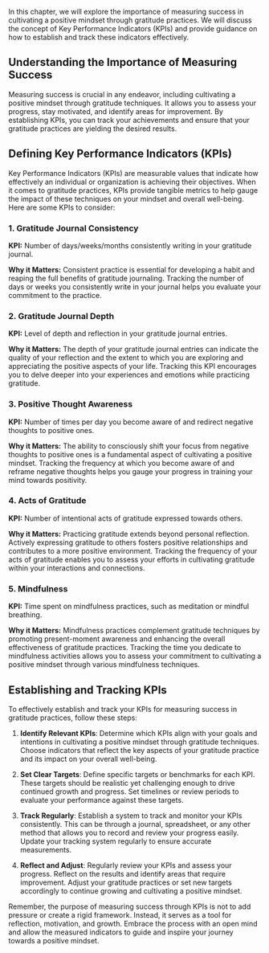 
In this chapter, we will explore the importance of measuring success in cultivating a positive mindset through gratitude practices. We will discuss the concept of Key Performance Indicators (KPIs) and provide guidance on how to establish and track these indicators effectively.

Understanding the Importance of Measuring Success
-------------------------------------------------

Measuring success is crucial in any endeavor, including cultivating a positive mindset through gratitude techniques. It allows you to assess your progress, stay motivated, and identify areas for improvement. By establishing KPIs, you can track your achievements and ensure that your gratitude practices are yielding the desired results.

Defining Key Performance Indicators (KPIs)
------------------------------------------

Key Performance Indicators (KPIs) are measurable values that indicate how effectively an individual or organization is achieving their objectives. When it comes to gratitude practices, KPIs provide tangible metrics to help gauge the impact of these techniques on your mindset and overall well-being. Here are some KPIs to consider:

### 1. Gratitude Journal Consistency

**KPI:** Number of days/weeks/months consistently writing in your gratitude journal.

**Why it Matters:** Consistent practice is essential for developing a habit and reaping the full benefits of gratitude journaling. Tracking the number of days or weeks you consistently write in your journal helps you evaluate your commitment to the practice.

### 2. Gratitude Journal Depth

**KPI:** Level of depth and reflection in your gratitude journal entries.

**Why it Matters:** The depth of your gratitude journal entries can indicate the quality of your reflection and the extent to which you are exploring and appreciating the positive aspects of your life. Tracking this KPI encourages you to delve deeper into your experiences and emotions while practicing gratitude.

### 3. Positive Thought Awareness

**KPI:** Number of times per day you become aware of and redirect negative thoughts to positive ones.

**Why it Matters:** The ability to consciously shift your focus from negative thoughts to positive ones is a fundamental aspect of cultivating a positive mindset. Tracking the frequency at which you become aware of and reframe negative thoughts helps you gauge your progress in training your mind towards positivity.

### 4. Acts of Gratitude

**KPI:** Number of intentional acts of gratitude expressed towards others.

**Why it Matters:** Practicing gratitude extends beyond personal reflection. Actively expressing gratitude to others fosters positive relationships and contributes to a more positive environment. Tracking the frequency of your acts of gratitude enables you to assess your efforts in cultivating gratitude within your interactions and connections.

### 5. Mindfulness

**KPI:** Time spent on mindfulness practices, such as meditation or mindful breathing.

**Why it Matters:** Mindfulness practices complement gratitude techniques by promoting present-moment awareness and enhancing the overall effectiveness of gratitude practices. Tracking the time you dedicate to mindfulness activities allows you to assess your commitment to cultivating a positive mindset through various mindfulness techniques.

Establishing and Tracking KPIs
------------------------------

To effectively establish and track your KPIs for measuring success in gratitude practices, follow these steps:

1. **Identify Relevant KPIs**: Determine which KPIs align with your goals and intentions in cultivating a positive mindset through gratitude techniques. Choose indicators that reflect the key aspects of your gratitude practice and its impact on your overall well-being.

2. **Set Clear Targets**: Define specific targets or benchmarks for each KPI. These targets should be realistic yet challenging enough to drive continued growth and progress. Set timelines or review periods to evaluate your performance against these targets.

3. **Track Regularly**: Establish a system to track and monitor your KPIs consistently. This can be through a journal, spreadsheet, or any other method that allows you to record and review your progress easily. Update your tracking system regularly to ensure accurate measurements.

4. **Reflect and Adjust**: Regularly review your KPIs and assess your progress. Reflect on the results and identify areas that require improvement. Adjust your gratitude practices or set new targets accordingly to continue growing and cultivating a positive mindset.

Remember, the purpose of measuring success through KPIs is not to add pressure or create a rigid framework. Instead, it serves as a tool for reflection, motivation, and growth. Embrace the process with an open mind and allow the measured indicators to guide and inspire your journey towards a positive mindset.
